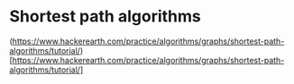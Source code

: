 # Shortest path algorithms

(https://www.hackerearth.com/practice/algorithms/graphs/shortest-path-algorithms/tutorial/)[https://www.hackerearth.com/practice/algorithms/graphs/shortest-path-algorithms/tutorial/]
